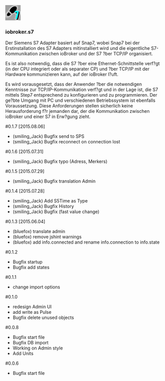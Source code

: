 ![Logo](admin/S7.png)
### iobroker.s7

Der Siemens S7 Adapter basiert auf Snap7, wobei Snap7 bei der Erstinstallation des S7 Adapters mitinstalliert wird und die eigentliche S7-Kommunikation zwischen ioBroker und der S7 ?ber TCP/IP organisiert.

Es ist also notwendig, dass die S7 ?ber eine Ethernet-Schnittstelle verf?gt (in der CPU integriert oder als separater CP) und ?ber TCP/IP mit der Hardware kommunizieren kann, auf der ioBroker l?uft.

Es wird vorausgesetzt, dass der Anwender ?ber die notwendigen Kenntnisse zur TCP/IP-Kommunikation verf?gt und in der Lage ist, die S7 mittels Step7 entsprechend zu konfigurieren und zu programmieren. Der ge?bte Umgang mit PC und verschiedenen Betriebssystem ist ebenfalls Voraussetzung. Diese Anforderungen stellen sicherlich keine Herausforderung f?r jemanden dar, der die Kommunikation zwischen ioBroker und einer S7 in Erw?gung zieht.

#0.1.7 [2015.08.06]
* (smiling_Jack) Bugfix send to SPS
* (smiling_Jack) Bugfix reconnect on connection lost

#0.1.6 [2015.07.31]
* (smiling_Jack) Bugfix typo (Adress, Merkers)

#0.1.5 [2015.07.29]
* (smiling_Jack) Bugfix translation Admin

#0.1.4 [2015.07.28]
* (smiling_Jack) Add S5Time as Type
* (smiling_Jack) Bugfix History
* (smiling_Jack) Bugfix (fast value change)

#0.1.3 [2015.06.04]
* (bluefox) translate admin
* (bluefox) remove jshint warnings
* (bluefox) add info.connected and rename info.connection to info.state

#0.1.2
* Bugfix startup
* Bugfix add states

#0.1.1
* change import options

#0.1.0
* redesign Admin UI
* add write as Pulse
* Bugfix delete unused objects

#0.0.8
* Bugfix start file
* Bugfix DB import
* Working on Admin style
* Add Units

#0.0.6
* Bugfix start file